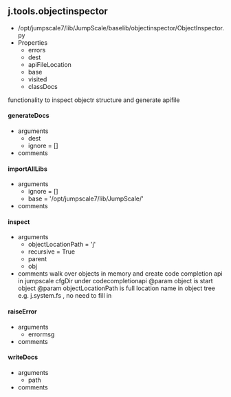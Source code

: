 ## j.tools.objectinspector

- /opt/jumpscale7/lib/JumpScale/baselib/objectinspector/ObjectInspector.py
- Properties
    - errors
    - dest
    - apiFileLocation
    - base
    - visited
    - classDocs

functionality to inspect objectr structure and generate apifile

#### generateDocs 
- arguments
    - dest
    - ignore = []
- comments
    

#### importAllLibs 
- arguments
    - ignore = []
    - base = '/opt/jumpscale7/lib/JumpScale/'
- comments
    

#### inspect 
- arguments
    - objectLocationPath = 'j'
    - recursive = True
    - parent
    - obj
- comments
    walk over objects in memory and create code completion api in jumpscale cfgDir under codecompletionapi
    @param object is start object
    @param objectLocationPath is full location name in object tree e.g. j.system.fs , no need to fill in

#### raiseError 
- arguments
    - errormsg
- comments
    

#### writeDocs 
- arguments
    - path
- comments
    

